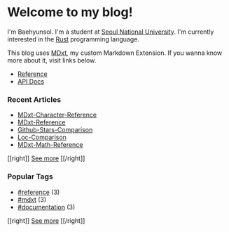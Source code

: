 # Welcome to my blog!

I'm Baehyunsol. I'm a student at [Seoul National University]. I'm currently interested in the [Rust] programming language.

This blog uses [MDxt], my custom Markdown Extension. If you wanna know more about it, visit links below.

- [Reference]
- [API Docs]

[Seoul National University]: https://www.snu.ac.kr/
[MDxt]: https://github.com/baehyunsol/MDxt
[Reference]: MDxt-Reference.html
[API Docs]: https://docs.rs/mdxt/latest/mdxt/
[Rust]: https://www.rust-lang.org/

### Recent Articles


- [MDxt-Character-Reference](MDxt-Character-Reference.html)
- [MDxt-Reference](MDxt-Reference.html)
- [Github-Stars-Comparison](Github-Stars-Comparison.html)
- [Loc-Comparison](Loc-Comparison.html)
- [MDxt-Math-Reference](MDxt-Math-Reference.html)

[[right]]
[See more](Articles.html)
[[/right]]

### Popular Tags


- [#reference](tag-reference.html) (3)
- [#mdxt](tag-mdxt.html) (3)
- [#documentation](tag-documentation.html) (3)

[[right]]
[See more](Tags.html)
[[/right]]